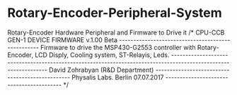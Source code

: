 # Rotary-Encoder-Peripheral-System
Rotary-Encoder Hardware Peripheral and Firmware to Drive it
/* CPU-CCB GEN-1 DEVICE FIRMWARE v.1.00 Beta
    --------------------------------------------------
    Firmware to drive the MSP430-G2553 controller with Rotary-Encoder, LCD Disply, Cooling system, ST-Relayis, Leds.
    ----------------------------------------------------------------------------------------------------------------
    David Zohrabyan (R&D Department)
    ------------------------------------------------
    Physalis Labs. Berlin 07.07.2017
    ----------------------------------------- */
